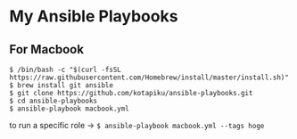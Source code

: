 # My Ansible Playbooks

## For Macbook

```
$ /bin/bash -c "$(curl -fsSL https://raw.githubusercontent.com/Homebrew/install/master/install.sh)"
$ brew install git ansible
$ git clone https://github.com/kotapiku/ansible-playbooks.git
$ cd ansible-playbooks
$ ansible-playbook macbook.yml
```

to run a specific role → `$ ansible-playbook macbook.yml --tags hoge`
